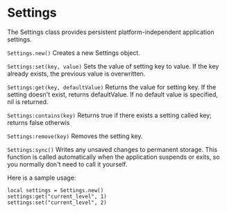 Settings
========

The Settings class provides persistent platform-independent application settings.


`Settings.new()` Creates a new Settings object. 

`Settings:set(key, value)` Sets the value of setting key to value. If the key already exists, the previous value is overwritten.

`Settings:get(key, defaultValue)` Returns the value for setting key. If the setting doesn't exist, returns defaultValue. If no default value is specified, nil is returned.

`Settings:contains(key)` Returns true if there exists a setting called key; returns false otherwis

`Settings:remove(key)` Removes the setting key.

`Settings:sync()` Writes any unsaved changes to permanent storage. This function is called automatically when the application suspends or exits, so you normally don't need to call it yourself.


Here is a sample usage:

	local settings = Settings.new()
	settings:get("current_level", 1)
	settings:set("current_level", 2)
